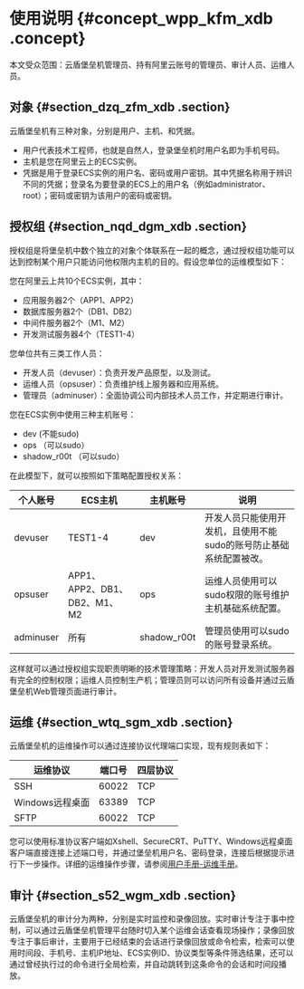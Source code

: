 # 使用说明 {#concept_wpp_kfm_xdb .concept}

本文受众范围：云盾堡垒机管理员、持有阿里云账号的管理员、审计人员、运维人员。

## 对象 {#section_dzq_zfm_xdb .section}

云盾堡垒机有三种对象，分别是用户、主机、和凭据。

-   用户代表技术工程师，也就是自然人，登录堡垒机时用户名即为手机号码。
-   主机是您在阿里云上的ECS实例。
-   凭据是用于登录ECS实例的用户名、密码或用户密钥。其中凭据名称用于辨识不同的凭据；登录名为要登录的ECS上的用户名（例如administrator、root）；密码或密钥为该用户的密码或密钥。

## 授权组 {#section_nqd_dgm_xdb .section}

授权组是将堡垒机中数个独立的对象个体联系在一起的概念，通过授权组功能可以达到控制某个用户只能访问他权限内主机的目的。假设您单位的运维模型如下：

您在阿里云上共10个ECS实例，其中：

-   应用服务器2个（APP1、APP2）
-   数据库服务器2个（DB1、DB2）
-   中间件服务器2个（M1、M2）
-   开发测试服务器4个（TEST1-4）

您单位共有三类工作人员：

-   开发人员（devuser）：负责开发产品原型，以及测试。
-   运维人员（opsuser）：负责维护线上服务器和应用系统。
-   管理员（adminuser）：全面协调公司内部技术人员工作，并定期进行审计。

您在ECS实例中使用三种主机账号：

-   dev \(不能sudo\)
-   ops （可以sudo）
-   shadow\_r00t （可以sudo）

在此模型下，就可以按照如下策略配置授权关系：

|个人账号|ECS主机|主机账号|说明|
|----|-----|----|--|
|devuser|TEST1-4|dev|开发人员只能使用开发机，且使用不能sudo的账号防止基础系统配置被改。|
|opsuser|APP1、APP2、DB1、DB2、M1、M2|ops|运维人员使用可以sudo权限的账号维护主机基础系统配置。|
|adminuser|所有|shadow\_r00t|管理员使用可以sudo的账号登录系统。|

这样就可以通过授权组实现职责明晰的技术管理策略：开发人员对开发测试服务器有完全的控制权限；运维人员控制生产机；管理员则可以访问所有设备并通过云盾堡垒机Web管理页面进行审计。

## 运维 {#section_wtq_sgm_xdb .section}

云盾堡垒机的运维操作可以通过连接协议代理端口实现，现有规则表如下：

|运维协议|端口号|四层协议|
|----|---|----|
|SSH|60022|TCP|
|Windows远程桌面|63389|TCP|
|SFTP|60022|TCP|

您可以使用标准协议客户端如Xshell、SecureCRT、PuTTY、Windows远程桌面客户端直接连接上述端口号，并通过堡垒机用户名、密码登录，连接后根据提示进行下一步操作。详细的运维操作步骤，请参阅[用户手册-运维手册](../cn.zh-CN/用户指南/运维使用手册.md#)。

## 审计 {#section_s52_wgm_xdb .section}

云盾堡垒机的审计分为两种，分别是实时监控和录像回放。实时审计专注于事中控制，可以通过云盾堡垒机管理平台随时切入某个运维会话查看现场操作；录像回放专注于事后审计，主要用于已经结束的会话进行录像回放或命令检索，检索可以使用时间段、手机号、主机IP地址、ECS实例ID、协议类型等条件筛选结果，还可以通过曾经执行过的命令进行全局检索，并自动跳转到这条命令的会话和时间段播放。

